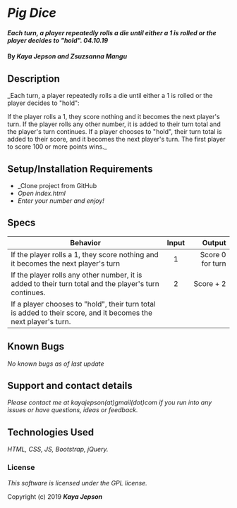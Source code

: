 # _Pig Dice_

#### _Each turn, a player repeatedly rolls a die until either a 1 is rolled or the player decides to "hold". 04.10.19_

#### By _**Kaya Jepson and Zsuzsanna Mangu**_

## Description

_Each turn, a player repeatedly rolls a die until either a 1 is rolled or the player decides to "hold":

If the player rolls a 1, they score nothing and it becomes the next player's turn.
If the player rolls any other number, it is added to their turn total and the player's turn continues.
If a player chooses to "hold", their turn total is added to their score, and it becomes the next player's turn.
The first player to score 100 or more points wins._

## Setup/Installation Requirements

* _Clone project from GitHub
* _Open index.html_
* _Enter your number and enjoy!_

## Specs

| Behavior | Input | Output |
| ------------- |:-------------:| -----:|
| If the player rolls a 1, they score nothing and it becomes the next player's turn | 1 | Score 0 for turn |
| If the player rolls any other number, it is added to their turn total and the player's turn continues. | 2 | Score + 2 |
| If a player chooses to "hold", their turn total is added to their score, and it becomes the next player's turn. |   |  |

## Known Bugs

_No known bugs as of last update_

## Support and contact details

_Please contact me at kayajepson(at)gmail(dot)com if you run into any issues or have questions, ideas or feedback._

## Technologies Used

_HTML, CSS, JS, Bootstrap, jQuery._

### License

*This software is licensed under the GPL license.*

Copyright (c) 2019 **_Kaya Jepson_**
